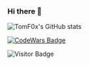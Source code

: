 ### Hi there 👋
![TomF0x's GitHub stats](https://github-readme-stats.vercel.app/api?username=TomF0x&count_private=true&show_icons=true&theme=radical)

[![CodeWars Badge](https://www.codewars.com/users/TomF0x/badges/large)](https://www.codewars.com/users/TomF0x)

![Visitor Badge](https://visitor-badge.laobi.icu/badge?page_id=TomF0x.TomF0x)
